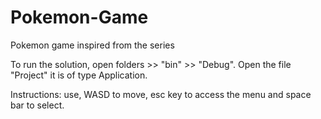 # Pokemon-Game
Pokemon game inspired from the series

To run the solution, open folders >> "bin" >> "Debug".
Open the file "Project" it is of type Application.

Instructions: use, WASD to move, esc key to access the menu and space bar to select.
